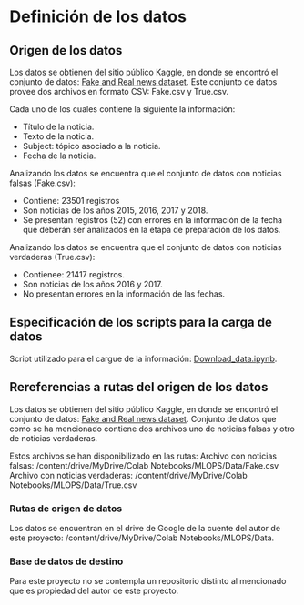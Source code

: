 # Definición de los datos

## Origen de los datos

Los datos se obtienen del sitio público Kaggle, en donde se encontró el conjunto de datos: [Fake and Real news dataset](https://www.kaggle.com/datasets/clmentbisaillon/fake-and-real-news-dataset). Este conjunto de datos provee dos archivos en formato CSV: Fake.csv y True.csv. 

Cada uno de los cuales contiene la siguiente la información:
  * Título de la noticia.
  * Texto de la noticia.
  * Subject: tópico asociado a la noticia.
  * Fecha de la noticia.
  
Analizando los datos se encuentra que el conjunto de datos con noticias falsas (Fake.csv):
  *  Contiene: 23501 registros
  *  Son noticias de los años 2015, 2016, 2017 y 2018.
  *  Se presentan registros (52) con errores en la información de la fecha que deberán ser analizados en la etapa de preparación de los datos.
  
Analizando los datos se encuentra que el conjunto de datos con noticias verdaderas (True.csv):
  *  Contienee: 21417 registros. 
  *  Son noticias de los años 2016 y 2017.
  *  No presentan errores en la información de las fechas.

## Especificación de los scripts para la carga de datos

Script utilizado para el cargue de la información: [Download_data.ipynb](https://github.com/mkruiz/ProyectoUNAL/blob/master/scripts/data_acquisition/download_data.ipynb). 

## Rereferencias a rutas del origen de los datos

Los datos se obtienen del sitio público Kaggle, en donde se encontró el conjunto de datos: [Fake and Real news dataset](https://www.kaggle.com/datasets/clmentbisaillon/fake-and-real-news-dataset). Conjunto de datos que como se ha mencionado contiene dos archivos uno de noticias falsas y otro de noticias verdaderas.

Estos archivos se han disponibilizado en las rutas:
Archivo con noticias falsas: /content/drive/MyDrive/Colab Notebooks/MLOPS/Data/Fake.csv
Archivo con noticias verdaderas: /content/drive/MyDrive/Colab Notebooks/MLOPS/Data/True.csv

### Rutas de origen de datos

Los datos se encuentran en el drive de Google de la cuente del autor de este proyecto: /content/drive/MyDrive/Colab Notebooks/MLOPS/Data.

### Base de datos de destino

Para este proyecto no se contempla un repositorio distinto al mencionado que es propiedad del autor de este proyecto.
